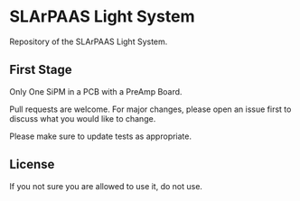# SLArPAAS Light System

Repository of the SLArPAAS Light System. 

## First Stage ###

Only One SiPM in a PCB with a PreAmp Board.

Pull requests are welcome. For major changes, please open an issue first
to discuss what you would like to change.

Please make sure to update tests as appropriate.

## License

If you not sure you are allowed to use it, do not use.
